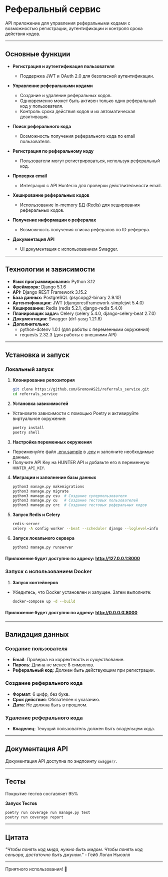# Реферальный сервис

API приложение для управления реферальными кодами с возможностью регистрации, аутентификации и контроля срока действия кодов.

---

## Основные функции

- **Регистрация и аутентификация пользователя**  
  - Поддержка JWT и OAuth 2.0 для безопасной аутентификации.

- **Управление реферальными кодами**  
  - Создание и удаление реферальных кодов.  
  - Одновременно может быть активен только один реферальный код у пользователя.  
  - Контроль срока действия кодов и их автоматическая деактивация.  

- **Поиск реферального кода**  
  - Возможность получения реферального кода по email пользователя.

- **Регистрация по реферальному коду**  
  - Пользователи могут регистрироваться, используя реферальный код.

- **Проверка email**  
  - Интеграция с API Hunter.io для проверки действительности email.

- **Хеширование реферальных кодов**  
  - Использование in-memory БД (Redis) для хеширования реферальных кодов.

- **Получение информации о рефералах**  
  - Возможность получения списка рефералов по ID реферера.

- **Документация API**  
  - UI документация с использованием Swagger.

---

## Технологии и зависимости

- **Язык программирования:** Python 3.12
- **Фреймворк:** Django 5.1.6
- **API:** Django REST Framework 3.15.2
- **База данных:** PostgreSQL (psycopg2-binary 2.9.10)
- **Аутентификация:** JWT (djangorestframework-simplejwt 5.4.0)
- **Кеширование:** Redis (redis 5.2.1, django-redis 5.4.0)
- **Планировщик задач:** Celery (celery 5.4.0, django-celery-beat 2.7.0)
- **Документация:** Swagger (drf-yasg 1.21.8)
- **Дополнительно:**  
  - python-dotenv 1.0.1 (для работы с переменными окружения)  
  - requests 2.32.3 (для работы с внешними API)

---

## Установка и запуск

### Локальный запуск

1. **Клонирование репозитория**  
   ```bash
   git clone https://github.com/GromovAS21/referrals_service.git
   cd referrals_service
   ```
2. **Установка зависимостей**
- Установите зависимости с помощью Poetry и активируйте виртуальное окружение:
  ```bash
  poetry install
  poetry shell
  ```
3. **Настройка переменных окружения**
- Переименуйте файл [.env.sample](.env.sample) в [.env](.env.sample) и заполните необходимые данные.
- Получите API Key на HUNTER API и добавьте его в переменную `HUNTER_API_KEY`.

4. **Миграции и заполнение базы данных**
     ```bash
     python3 manage.py makemigrations
     python3 manage.py migrate
     python3 manage.py csu  # Создание суперпользователя
     python3 manage.py cu   # Создание тестовых пользователей
     python3 manage.py crc  # Создание тестовых реферальных кодов
     ```
5. **Запуск Redis и Celery**
     ```bash
   redis-server
   celery -A config worker --beat --scheduler django --loglevel=info
     ```
6. **Запуск локального сервера**
     ```bash
   python3 manage.py runserver
     ```
   
#### Приложение будет доступно по адресу: http://127.0.0.1:8000
   
### Запуск с использованием Docker

1. **Запуск контейнеров**
- Убедитесь, что Docker установлен и запущен. Затем выполните:
  ```bash
  docker-compose up -d --build
  ```
  
#### Приложение будет доступно по адресу: http://0.0.0.0:8000

---

## Валидация данных

### Создание пользователя
- **Email**: Проверка на корректность и существование.
- **Пароль**: Длина не менее 8 символов.
- **Реферальный код**: Должен быть действующим при регистрации.

### Создание реферального кода
- **Формат**: 6 цифр, без букв.
- **Срок действия**: Обязателен к указанию.
- **Дата**: Не должна быть в прошлом.

### Удаление реферального кода
- **Владелец**: Текущий пользователь должен быть владельцем кода.

---

## Документация API
Документация API доступна по эндпоинту `swagger/`.

---

## Тесты
Покрытие тестов составляет 95%

**Запуск Тестов**
```bash 
poetry run coverage run manage.py test
poetry run coverage report
```

---

## Цитата
*"Чтобы понять код мида, нужно быть мидом. Чтобы понять код сеньора, достаточно быть джуном."* - Гейб Логан Ньюэлл

---

Приятного использования! 🚀
  
